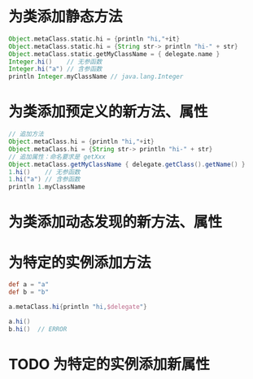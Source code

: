 # 为类添加静态方法

```groovy
Object.metaClass.static.hi = {println "hi,"+it}                            
Object.metaClass.static.hi = {String str-> println "hi-" + str}
Object.metaClass.static.getMyClassName = { delegate.name }
Integer.hi()    // 无参函数
Integer.hi("a") // 含参函数
println Integer.myClassName // java.lang.Integer  
```

# 为类添加预定义的新方法、属性

```groovy
// 追加方法
Object.metaClass.hi = {println "hi,"+it}                            
Object.metaClass.hi = {String str-> println "hi-" + str}
// 追加属性：命名要求是 getXxx
Object.metaClass.getMyClassName { delegate.getClass().getName() }
1.hi()    // 无参函数
1.hi("a") // 含参函数
println 1.myClassName  
```

# 为类添加动态发现的新方法、属性


# 为特定的实例添加方法

```groovy
def a = "a" 
def b = "b" 

a.metaClass.hi{println "hi,$delegate"}

a.hi()
b.hi()  // ERROR 
```

# TODO 为特定的实例添加新属性
